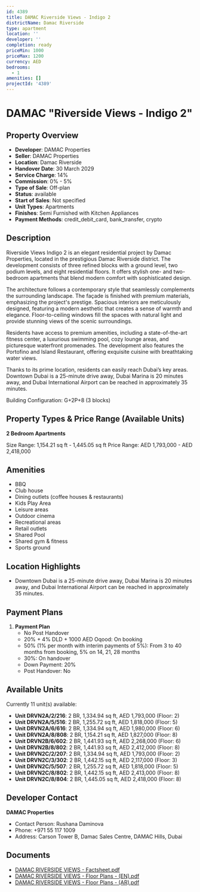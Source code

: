 ```yaml
---
id: 4389
title: DAMAC Riverside Views - Indigo 2
districtName: Damac Riverside
type: apartment
location: ''
developer: ''
completion: ready
priceMin: 1000
priceMax: 1200
currency: AED
bedrooms:
  - 1
amenities: []
projectId: '4389'
---
```


# DAMAC "Riverside Views - Indigo 2"

## Property Overview
- **Developer**: DAMAC Properties
- **Seller**: DAMAC Properties
- **Location**: Damac Riverside
- **Handover Date**: 30 March 2029
- **Service Charge**: 14%
- **Commission**: 0% - 5%
- **Type of Sale**: Off-plan
- **Status**: available
- **Start of Sales**: Not specified
- **Unit Types**: Apartments
- **Finishes**: Semi Furnished with Kitchen Appliances
- **Payment Methods**: credit_debit_card, bank_transfer, crypto

## Description
Riverside Views Indigo 2 is an elegant residential project by Damac Properties, located in the prestigious Damac Riverside district. The development consists of three refined blocks with a ground level, two podium levels, and eight residential floors. It offers stylish one- and two-bedroom apartments that blend modern comfort with sophisticated design.

The architecture follows a contemporary style that seamlessly complements the surrounding landscape. The façade is finished with premium materials, emphasizing the project's prestige. Spacious interiors are meticulously designed, featuring a modern aesthetic that creates a sense of warmth and elegance. Floor-to-ceiling windows fill the spaces with natural light and provide stunning views of the scenic surroundings.

Residents have access to premium amenities, including a state-of-the-art fitness center, a luxurious swimming pool, cozy lounge areas, and picturesque waterfront promenades. The development also features the Portofino and Island Restaurant, offering exquisite cuisine with breathtaking water views.

Thanks to its prime location, residents can easily reach Dubai’s key areas. Downtown Dubai is a 25-minute drive away, Dubai Marina is 20 minutes away, and Dubai International Airport can be reached in approximately 35 minutes.

Building Configuration: G+2P+8 (3 blocks)

## Property Types & Price Range (Available Units)
**2 Bedroom Apartments**

Size Range: 1,154.21 sq ft - 1,445.05 sq ft
Price Range: AED 1,793,000 - AED 2,418,000

## Amenities
- BBQ
- Club house
- Dining outlets  (coffee houses & restaurants)
- Kids Play Area
- Leisure areas
- Outdoor cinema
- Recreational areas
- Retail outlets
- Shared Pool
- Shared gym & fitness
- Sports ground

## Location Highlights
- Downtown Dubai is a 25-minute drive away, Dubai Marina is 20 minutes away, and Dubai International Airport can be reached in approximately 35 minutes.

## Payment Plans
1. **Payment Plan**
   - No Post Handover
   - 20% + 4% DLD + 1000 AED Oqood: On booking
   - 50% (1% per month with interim payments of 5%): From 3 to 40 months from booking, 5% on 14, 21, 28 months
   - 30%: On handover
   - Down Payment: 20%
   - Post Handover: No

## Available Units
Currently 11 unit(s) available:
- **Unit DRVN2A/2/216**: 2 BR, 1,334.94 sq ft, AED 1,793,000 (Floor: 2)
- **Unit DRVN2A/5/516**: 2 BR, 1,255.72 sq ft, AED 1,818,000 (Floor: 5)
- **Unit DRVN2A/6/616**: 2 BR, 1,334.94 sq ft, AED 1,980,000 (Floor: 6)
- **Unit DRVN2A/8/808**: 2 BR, 1,154.21 sq ft, AED 1,827,000 (Floor: 8)
- **Unit DRVN2B/6/602**: 2 BR, 1,441.93 sq ft, AED 2,268,000 (Floor: 6)
- **Unit DRVN2B/8/802**: 2 BR, 1,441.93 sq ft, AED 2,412,000 (Floor: 8)
- **Unit DRVN2C/2/207**: 2 BR, 1,334.94 sq ft, AED 1,793,000 (Floor: 2)
- **Unit DRVN2C/3/302**: 2 BR, 1,442.15 sq ft, AED 2,117,000 (Floor: 3)
- **Unit DRVN2C/5/507**: 2 BR, 1,255.72 sq ft, AED 1,818,000 (Floor: 5)
- **Unit DRVN2C/8/802**: 2 BR, 1,442.15 sq ft, AED 2,413,000 (Floor: 8)
- **Unit DRVN2C/8/804**: 2 BR, 1,445.05 sq ft, AED 2,418,000 (Floor: 8)

## Developer Contact
**DAMAC Properties**
- Contact Person: Rushana Daminova
- Phone: +971 55 117 1009
- Address: Carson Tower B, Damac Sales Centre, DAMAC Hills, Dubai

## Documents
- [DAMAC RIVERSIDE VIEWS - Factsheet.pdf](https://cdn.geniemap.net/2025/01/28/vsHzQ0eHucLItSIzTtU2Uf5A6TGYO9PopUJalXcy.pdf)
- [DAMAC RIVERSIDE VIEWS - Floor Plans - (EN).pdf](https://cdn.geniemap.net/2025/01/28/5oeGDoz5mvWfHeNXotPPA91xTrUrPQQYJbSPYyxc.pdf)
- [DAMAC RIVERSIDE VIEWS - Floor Plans - (AR).pdf](https://cdn.geniemap.net/2025/02/10/dSNlraBjlo4KuuOMzLMz78ZkWBZYyoEkLsOtLBCg.pdf)
